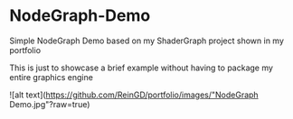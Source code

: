 # NodeGraph-Demo
Simple NodeGraph Demo based on my ShaderGraph project shown in my portfolio

This is just to showcase a brief example without having to package my entire graphics engine

![alt text](https://github.com/ReinGD/portfolio/images/"NodeGraph Demo.jpg"?raw=true)
